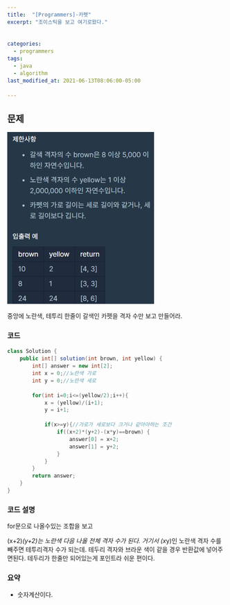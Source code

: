 ```yaml
---
title:  "[Programmers]-카펫"
excerpt: "조이스틱을 보고 여기로왔다."


categories:
  - programmers
tags:
  - java
  - algorithm
last_modified_at: 2021-06-13T08:06:00-05:00

---
```


## 문제

![카펫](/assets/images/카펫.JPG)


중앙에 노란색, 테투리 한줄이 갈색인 카펫을 격자 수만 보고 만들어라.


### 코드

```java
class Solution {
    public int[] solution(int brown, int yellow) {
        int[] answer = new int[2];
        int x = 0;//노란색 가로
        int y = 0;//노란색 세로

        for(int i=0;i<=(yellow/2);i++){
            x = (yellow)/(i+1);
            y = i+1;

            if(x>=y){//가로가 세로보다 크거나 같아야하는 조건
                if((x+2)*(y+2)-(x*y)==brown) {
                    answer[0] = x+2;
                    answer[1] = y+2;
                }
            }
        }
        return answer;
    }
}
```
### 코드 설명

for문으로 나올수있는 조합을 보고

(x+2)*(y+2)는 노란색 다음 나올 전체 격자 수가 된다.
거기서 (x*y)인 노란색 격자 수를 빼주면 테투리격자 수가 되는데.
테두리 격자와 브라운 색이 같을 경우 반환값에 넣어주면된다.
테두리가 한줄만 되어있는게 포인트라 쉬운 편이다.

### 요약

- 숫자계산이다.
